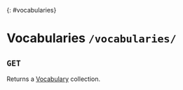 {: #vocabularies}
# Vocabularies `/vocabularies/`

## `GET`

Returns a [Vocabulary](vocabulary.html) collection.

